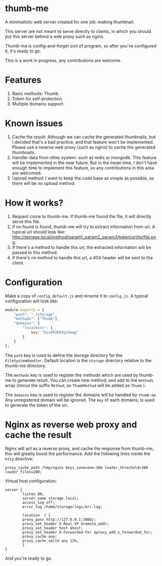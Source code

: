 thumb-me
========

A minimalistic web server created for one job: making thumbnail.

This server are not meant to serve directly to clients, in which you should put this server
behind a web proxy such as nginx.

Thumb-me is config-and-forget sort of program, so after you've configured it, it's ready to go.

This is a work in progress, any contributions are welcome.

Features
========

1. Basic methods: Thumb.
2. Token for self-protection.
3. Multiple domains support.

Known issues
============

1. Cache the result: Although we can cache the generated thumbnails, but I decided that's a bad practice,
and that feature won't be implemented. Please use a reverse web proxy (such as nginx) to cache the
generated thumbnails.
2. Handler data from other system: such as redis or mongodb. This feature will be implemented in the near
future. But in the mean time, I don't have enough time to implement this feature, so any contributions in
this area are welcomed.
3. Upload method: I want to keep the code base as simple as possible, so there will be no upload method.

How it works?
=============

1. Request come to thumb-me. If thumb-me found the file, it will directly serve this file.
2. If no found is found, thumb-me will try to extract information from url. A typical url should look like:
http://storage.local/method/param1_param2_param3/token/url/to/file.png.
3. If there's a method to handle this url, the extracted information will be passed to this method.
4. If there's no method to handle this url, a 404 header will be sent to the client.

Configuration
=============

Make a copy of ```config.default.js``` and rename it to ```config.js```. A typical configuration will look like:

```javascript
module.exports = {
    "path": "./storage",
    "methods": ["Thumb"],
    "domains": {
        "localhost": {
            key: "EzcOR2ED4y15wqg"
        }
    }
};
```

The ```path``` key is used to define the storage directory for the ```FileSystemHandler```. Default location is the
```storage``` directory relative to the thumb-me directory.

The ```methods``` key is used to register the methods which are used by thumb-me to generate result. You can create
new method, and add to the ```methods``` array (minus the suffix ```Method```; so ```ThumbMethod``` will be added as
```Thumb``` ).

The ```domains``` key is used to register the domains will be handled by ```thumb-me```. Any unregistered domain will
be ignored. The ```key``` of each domains, is used to generate the token of the url.

Nginx as reverse web proxy and cache the result
===============================================

Nginx will act as a reverse proxy, and cache the response from thumb-me, this will greatly boost the performance.
Add the following lines inside the ```http``` directive:

```
proxy_cache_path /tmp/nginx keys_zone=one:30m loader_threshold=300 loader_files=200;
```

Virtual host configuration:

```
server {
        listen 80;
        server_name storage.local;
        access_log off;
        error_log /home/storage/logs/err.log;

        location  / {
		proxy_pass http://127.0.0.1:3000/;
		proxy_set_header X-Real-IP $remote_addr;
		proxy_set_header host $host;
		proxy_set_header X-Forwarded-For $proxy_add_x_forwarded_for;
		proxy_cache one;
		proxy_cache_valid any 12h;
        }
}
```

And you're ready to go.